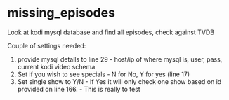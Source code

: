 # missing_episodes
Look at kodi mysql database and find all episodes, check against TVDB

Couple of settings needed:
1) provide mysql details to line 29 - host/ip of where mysql is, user, pass, current kodi video schema
2) Set if you wish to see specials - N for No, Y for yes (line 17)
3) Set single show to Y/N - If Yes it will only check one show based on id provided on line 166. - This is really to test

